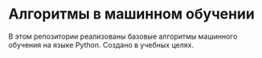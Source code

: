 # Алгоритмы в машинном обучении
В этом репозитории реализованы базовые алгоритмы машинного обучения на языке Python. Создано в учебных целях.
